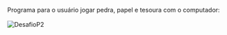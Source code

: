 Programa para o usuário jogar pedra, papel e tesoura com o computador:<br><br>
<img src="Imagens/ChallengeDay03.2.png" alt="DesafioP2"><br>

